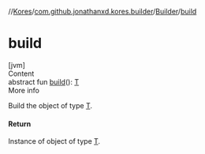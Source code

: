 //[Kores](../../index.md)/[com.github.jonathanxd.kores.builder](../index.md)/[Builder](index.md)/[build](build.md)



# build  
[jvm]  
Content  
abstract fun [build](build.md)(): [T](index.md)  
More info  


Build the object of type [T](index.md).



#### Return  


Instance of object of type [T](index.md).

  



